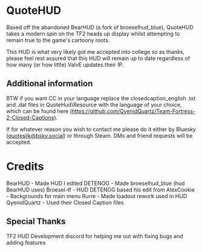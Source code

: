 # QuoteHUD

Based off the abandoned BearHUD (a fork of broeselhud_blue), QuoteHUD takes a modern spin on the TF2 heads up display whilst attempting to remain true to the game's cartoony roots.

This HUD is what very likely got me accepted into college so as thanks, please feel rest assured that this HUD will remain up to date regardless of how many (or how little) ValvE updates their IP.

## Additional information

BTW if you want CC in your language replace the closedcaption_english .txt and .dat files in QuoteHud\Resource with the language of your choice, which can be found here (https://github.com/QyenidQuartz/Team-Fortress-2-Closed-Captions).

If for whatever reason you wish to contact me please do it either by Bluesky (quotesilk@bsky.social) or through Steam. DMs and friend requests will be accepted.

# Credits

BearHUD - Made HUD I edited
DETENOG - Made broeselhud_blue (hud BearHUD uses)
Broesel-tf - HUD DETENOG based his edit from
AlexCookie - Backgrounds for main menu
Rurre - Made loadout rework used in HUD
QyenidQuartz - Used their Closed Caption files

## Special Thanks

TF2 HUD Development discord for helping me out with fixing bugs and adding features
